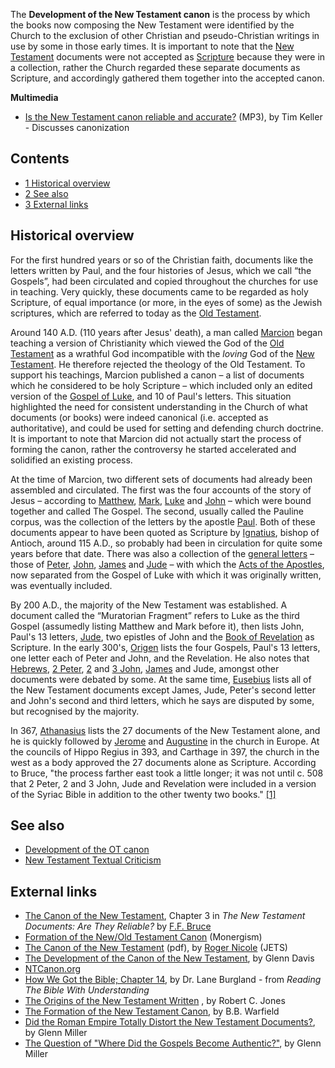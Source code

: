 The **Development of the New Testament canon** is the process by
which the books now composing the New Testament were identified by
the Church to the exclusion of other Christian and pseudo-Christian
writings in use by some in those early times. It is important to
note that the [New Testament](New_Testament "New Testament")
documents were not accepted as [Scripture](Scripture "Scripture")
because they were in a collection, rather the Church regarded these
separate documents as Scripture, and accordingly gathered them
together into the accepted canon.

**Multimedia**

-   [Is the New Testament canon reliable and accurate?](http://www.streamload.com/rpcsermons/QandA/Is%20the%20New%20Testament%20canon%20reliable%20and%20accurate.mp3)
    (MP3), by Tim Keller - Discusses canonization

## Contents

-   [1 Historical overview](#Historical_overview)
-   [2 See also](#See_also)
-   [3 External links](#External_links)

## Historical overview

For the first hundred years or so of the Christian faith, documents
like the letters written by Paul, and the four histories of Jesus,
which we call “the Gospels”, had been circulated and copied
throughout the churches for use in teaching. Very quickly, these
documents came to be regarded as holy Scripture, of equal
importance (or more, in the eyes of some) as the Jewish scriptures,
which are referred to today as the
[Old Testament](Old_Testament "Old Testament").

Around 140 A.D. (110 years after Jesus' death), a man called
[Marcion](Marcion "Marcion") began teaching a version of
Christianity which viewed the God of the
[Old Testament](Old_Testament "Old Testament") as a wrathful God
incompatible with the *loving* God of the
[New Testament](New_Testament "New Testament"). He therefore
rejected the theology of the Old Testament. To support his
teachings, Marcion published a canon – a list of documents which he
considered to be holy Scripture – which included only an edited
version of the [Gospel of Luke](Gospel_of_Luke "Gospel of Luke"),
and 10 of Paul's letters. This situation highlighted the need for
consistent understanding in the Church of what documents (or books)
were indeed canonical (i.e. accepted as authoritative), and could
be used for setting and defending church doctrine. It is important
to note that Marcion did not actually start the process of forming
the canon, rather the controversy he started accelerated and
solidified an existing process.

At the time of Marcion, two different sets of documents had already
been assembled and circulated. The first was the four accounts of
the story of Jesus – according to
[Matthew](Gospel_of_Matthew "Gospel of Matthew"),
[Mark](Gospel_of_Mark "Gospel of Mark"),
[Luke](Gospel_of_Luke "Gospel of Luke") and
[John](Gospel_of_John "Gospel of John") – which were bound together
and called The Gospel. The second, usually called the Pauline
corpus, was the collection of the letters by the apostle
[Paul](Paul "Paul"). Both of these documents appear to have been
quoted as Scripture by [Ignatius](Ignatius "Ignatius"), bishop of
Antioch, around 115 A.D., so probably had been in circulation for
quite some years before that date. There was also a collection of
the [general letters](General_epistles "General epistles") – those
of [Peter](Peter "Peter"), [John](John "John"),
[James](James "James") and
[Jude](Epistle_of_Jude "Epistle of Jude") – with which the
[Acts of the Apostles](Acts_of_the_Apostles "Acts of the Apostles"),
now separated from the Gospel of Luke with which it was originally
written, was eventually included.

By 200 A.D., the majority of the New Testament was established. A
document called the “Muratorian Fragment” refers to Luke as the
third Gospel (assumedly listing Matthew and Mark before it), then
lists John, Paul's 13 letters,
[Jude](Epistle_of_Jude "Epistle of Jude"), two epistles of John and
the [Book of Revelation](Book_of_Revelation "Book of Revelation")
as Scripture. In the early 300's, [Origen](Origen "Origen") lists
the four Gospels, Paul's 13 letters, one letter each of Peter and
John, and the Revelation. He also notes that
[Hebrews](Epistle_to_the_Hebrews "Epistle to the Hebrews"),
[2 Peter](Second_Epistle_of_Peter "Second Epistle of Peter"),
[2](Second_Epistle_of_John "Second Epistle of John") and
[3 John](Third_Epistle_of_John "Third Epistle of John"),
[James](Epistle_of_James "Epistle of James") and Jude, amongst
other documents were debated by some. At the same time,
[Eusebius](Eusebius "Eusebius") lists all of the New Testament
documents except James, Jude, Peter's second letter and John's
second and third letters, which he says are disputed by some, but
recognised by the majority.

In 367, [Athanasius](Athanasius "Athanasius") lists the 27
documents of the New Testament alone, and he is quickly followed by
[Jerome](Jerome "Jerome") and [Augustine](Augustine "Augustine") in
the church in Europe. At the councils of Hippo Regius in 393, and
Carthage in 397, the church in the west as a body approved the 27
documents alone as Scripture. According to Bruce, "the process
farther east took a little longer; it was not until c. 508 that 2
Peter, 2 and 3 John, Jude and Revelation were included in a version
of the Syriac Bible in addition to the other twenty two books."
[[1]](http://www.worldinvisible.com/library/ffbruce/ntdocrli/ntdocc03.htm)

## See also

-   [Development of the OT canon](Development_of_the_OT_canon "Development of the OT canon")
-   [New Testament Textual Criticism](New_Testament_Textual_Criticism "New Testament Textual Criticism")

## External links

-   [The Canon of the New Testament](http://www.worldinvisible.com/library/ffbruce/ntdocrli/ntdocc03.htm),
    Chapter 3 in *The New Testament Documents: Are They Reliable?* by
    [F.F. Bruce](F.F._Bruce "F.F. Bruce")
-   [Formation of the New/Old Testament Canon](http://www.monergism.com/directory/link_category/Bibliology/Formation-of-the-Canon/)
    (Monergism)
-   [The Canon of the New Testament](http://www.etsjets.org/jets/journal/40/40-2/40-2-pp199-206_JETS.pdf)
    (pdf), by [Roger Nicole](Roger_Nicole "Roger Nicole") (JETS)
-   [The Development of the Canon of the New Testament](http://www.omegapage.com/foundations/BibleLanguage/development_nt_canon.htm),
    by Glenn Davis
-   [NTCanon.org](http://www.ntcanon.org/)
-   [How We Got the Bible; Chapter 14](http://www.mtio.com/articles/bissar34.htm),
    by Dr. Lane Burgland - from *Reading The Bible With Understanding*
-   [The Origins of the New Testament Written](http://www.sundayschoolcourses.com/origins/originsc.htm)
    , by Robert C. Jones
-   [The Formation of the New Testament Canon](http://www.crta.org/bible/warfield_canon.html),
    by B.B. Warfield
-   [Did the Roman Empire Totally Distort the New Testament Documents?](http://www.christian-thinktank.com/rome.html),
    by Glenn Miller
-   [The Question of "Where Did the Gospels Become Authentic?"](http://www.christian-thinktank.com/stil23.html),
    by Glenn Miller



